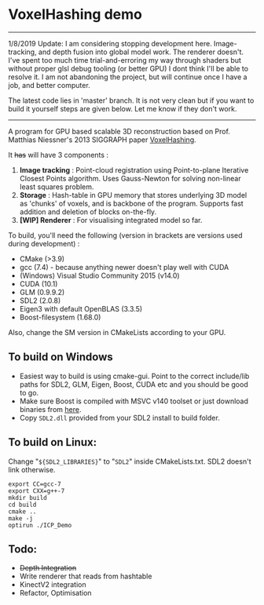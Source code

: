 # VoxelHashing demo

---
1/8/2019 Update: I am considering stopping development here. Image-tracking, and depth fusion into global model work. The renderer doesn't.  
I've spent too much time trial-and-erroring my way through shaders but without proper glsl debug tooling (or better GPU) I dont think I'll be able to resolve it. I am not abandoning the project, but will continue once I have a job, and better computer.

The latest code lies in 'master' branch. It is not very clean but if you want to build it yourself steps are given below. Let me know if they don't work.  

---

A program for GPU based scalable 3D reconstruction based on Prof. Matthias Niessner's 2013 SIGGRAPH paper [VoxelHashing](http://niessnerlab.org/papers/2013/4hashing/niessner2013hashing.pdf).

It ~~has~~ will have 3 components :  
1. **Image tracking** : Point-cloud registration using Point-to-plane Iterative Closest Points algorithm. Uses Gauss-Newton for solving non-linear least squares problem.  
2. **Storage** : Hash-table in GPU memory that stores underlying 3D model as 'chunks' of voxels, and is backbone of the program. Supports fast addition and deletion of blocks on-the-fly.   
3. **[WIP] Renderer** : For visualising integrated model so far.  

To build, you'll need the following (version in brackets are versions used during development)  :

* CMake (>3.9)
* gcc (7.4) - because anything newer doesn't play well with CUDA
* (Windows) Visual Studio Community 2015 (v14.0)
* CUDA (10.1)
* GLM (0.9.9.2)
* SDL2 (2.0.8)
* Eigen3 with default OpenBLAS (3.3.5)
* Boost-filesystem (1.68.0)

Also, change the SM version in CMakeLists according to your GPU. 

## To build on Windows
* Easiest way to build is using cmake-gui. Point to the correct include/lib paths for SDL2, GLM, Eigen, Boost, CUDA etc and you should be good to go.
* Make sure Boost is compiled with MSVC v140 toolset or just download binaries from [here](https://sourceforge.net/projects/boost/files/boost-binaries/).
* Copy `SDL2.dll` provided from your SDL2 install to build folder.

## To build on Linux:
Change "`${SDL2_LIBRARIES}`" to "`SDL2`" inside CMakeLists.txt. SDL2 doesn't link otherwise.  

    export CC=gcc-7
    export CXX=g++-7
    mkdir build
    cd build
    cmake ..
    make -j
    optirun ./ICP_Demo



## Todo:
* ~~Depth Integration~~
* Write renderer that reads from hashtable
* KinectV2 integration
* Refactor, Optimisation
